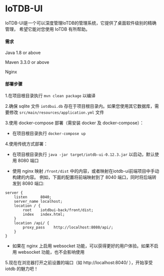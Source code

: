# IoTDB-UI

IoTDB-UI是一个可以深度管理IoTDB的管理系统，它提供了桌面软件级别的精确管理， 希望它能对您使用 IoTDB 有所帮助。

#### 需求

Java 1.8 or above

Maven 3.3.0 or above

Nginx

#### 部署步骤

1.在项目根目录执行 `mvn clean package` 以编译

2.确保 sqlite 文件 `iotdbui.db` 存在于项目根目录内。如果您使用其它数据库，需要修改 `src/main/resources/application.yml` 文件

3.使用 docker-compose 部署（需安装 docker 及 docker-compose）：

- 在项目根目录执行 `docker-compose up`
  
4.使用传统方式部署：

- 在项目根目录执行 `java -jar target/iotdb-ui-0.12.3.jar` 以启动，默认使用 8080 端口
  
- 使用 nginx 映射 `/front/dist` 中的内容，或者映射在iotdb-ui前端项目中手动构建的内容。 例如，下面的配置将前端映射到了 8040 端口，同时将后端转发到 8080 端口:

```
server {
	listen		8040;
	server_name	localhost;
	location / {
		root	iotdbui-back/front/dist;
		index	index.html;
	}
	location /api/ {
        proxy_pass    http://localhost:8080/api/;
    }
}
```

- 如果在 nginx 上启用 websocket 功能，可以获得更好的用户体验。如果不启用 websocket 功能，也不会影响使用

5.现在在浏览器打开之前设置的端口（如 http://localhost:8040/ ），开始享受 iotdb 的魅力吧！
